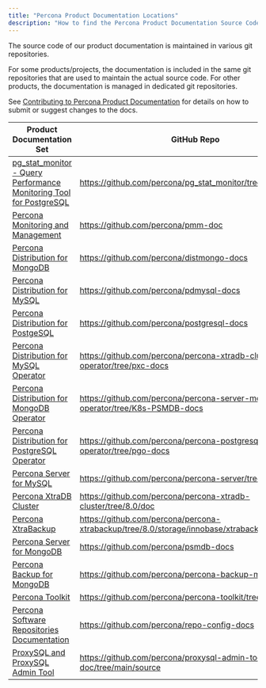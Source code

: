 ```yaml
---
title: "Percona Product Documentation Locations"
description: "How to find the Percona Product Documentation Source Code"
---
```


The source code of our product documentation is maintained in various git
repositories.

For some products/projects, the documentation is included in the same git
repositories that are used to maintain the actual source code. For other
products, the documentation is managed in dedicated git repositories.

See [Contributing to Percona Product Documentation](/contribute/documentation/)
for details on how to submit or suggest changes to the docs.

| Product Documentation Set | GitHub Repo | Contributing Info |
|---------------------------|-------------|-------------------|
| [pg_stat_monitor - Query Performance Monitoring Tool for PostgreSQL](https://www.percona.com/doc/postgresql/LATEST/pg-stat-monitor.html) | https://github.com/percona/pg_stat_monitor/tree/master/docs | [CONTRIBUTING.md](https://github.com/percona/pg_stat_monitor/blob/master/CONTRIBUTING.md) |
| [Percona Monitoring and Management](https://www.percona.com/doc/percona-monitoring-and-management/) | https://github.com/percona/pmm-doc | [`README.md`](https://github.com/percona/pmm-doc/blob/main/README.md) |
| [Percona Distribution for MongoDB](https://docs.percona.com/percona-distribution-for-mongodb/latest/index.html) | https://github.com/percona/distmongo-docs | [`CONTRIBUTING.md`](https://github.com/percona/distmongo-docs/blob/5.0/CONTRIBUTING.md) |
| [Percona Distribution for MySQL](https://www.percona.com/doc/percona-distribution-mysql/LATEST/index.html) | https://github.com/percona/pdmysql-docs | [`CONTRIBUTING.md`](https://github.com/percona/pdmysql-docs/blob/8.0/CONTRIBUTING.md) |
| [Percona Distribution for PostgeSQL](https://www.percona.com/doc/postgresql/LATEST/index.html) | https://github.com/percona/postgresql-docs | [`CONTRIBUTING.md`](https://github.com/percona/postgresql-docs/blob/14/CONTRIBUTING.md) |
| [Percona Distribution for MySQL Operator](https://www.percona.com/doc/kubernetes-operator-for-pxc/index.html) | https://github.com/percona/percona-xtradb-cluster-operator/tree/pxc-docs | [`CONTRIBUTING.md`](https://github.com/percona/percona-xtradb-cluster-operator/blob/main/CONTRIBUTING.md) |
| [Percona Distribution for MongoDB Operator](https://www.percona.com/doc/kubernetes-operator-for-psmongodb/index.html) | https://github.com/percona/percona-server-mongodb-operator/tree/K8s-PSMDB-docs | [`CONTRIBUTING.md`](https://github.com/percona/percona-server-mongodb-operator/blob/main/CONTRIBUTING.md) |
| [Percona Distribution for PostgreSQL Operator](https://www.percona.com/doc/kubernetes-operator-for-postgresql/index.html) | https://github.com/percona/percona-postgresql-operator/tree/pgo-docs | [`CONTRIBUTING.md`](https://github.com/percona/percona-postgresql-operator/blob/main/CONTRIBUTING.md) |
| [Percona Server for MySQL](https://www.percona.com/doc/percona-server/LATEST/index.html)  | https://github.com/percona/percona-server/tree/8.0/doc | [`contributing.md`](https://github.com/percona/percona-server/blob/8.0/doc/source/contributing.md) |
| [Percona XtraDB Cluster](https://www.percona.com/doc/percona-xtradb-cluster/LATEST/index.html) | https://github.com/percona/percona-xtradb-cluster/tree/8.0/doc | [`contributing.md`](https://github.com/percona/percona-xtradb-cluster/blob/8.0/doc/source/contributing.md) |
| [Percona XtraBackup](https://www.percona.com/doc/percona-xtrabackup/LATEST/index.html) | https://github.com/percona/percona-xtrabackup/tree/8.0/storage/innobase/xtrabackup/doc/ | [`contributing.md`](https://github.com/percona/percona-xtrabackup/blob/8.0/storage/innobase/xtrabackup/doc/source/contributing.md) |
| [Percona Server for MongoDB](https://docs.percona.com/percona-server-for-mongodb/latest/index.html) | https://github.com/percona/psmdb-docs | [`CONTRIBUTING.md`](https://github.com/percona/psmdb-docs/blob/4.4/CONTRIBUTING.md) |
| [Percona Backup for MongoDB](https://docs.percona.com/percona-backup-mongodb/index.html) | https://github.com/percona/percona-backup-mongodb | [`CONTRIBUTING.md`](https://github.com/percona/percona-backup-mongodb/blob/main/CONTRIBUTING.md) |
| [Percona Toolkit](https://www.percona.com/doc/percona-toolkit/LATEST/index.html) | https://github.com/percona/percona-toolkit/tree/3.x/docs/ | [`CONTRIBUTING.md`](https://github.com/percona/percona-toolkit/blob/3.x/CONTRIBUTING.md) |
| [Percona Software Repositories Documentation](https://www.percona.com/doc/percona-repo-config/index.html) | https://github.com/percona/repo-config-docs | N/A |
| [ProxySQL and ProxySQL Admin Tool](https://www.percona.com/doc/proxysql/index.html) | https://github.com/percona/proxysql-admin-tool-doc/tree/main/source | N/A |
